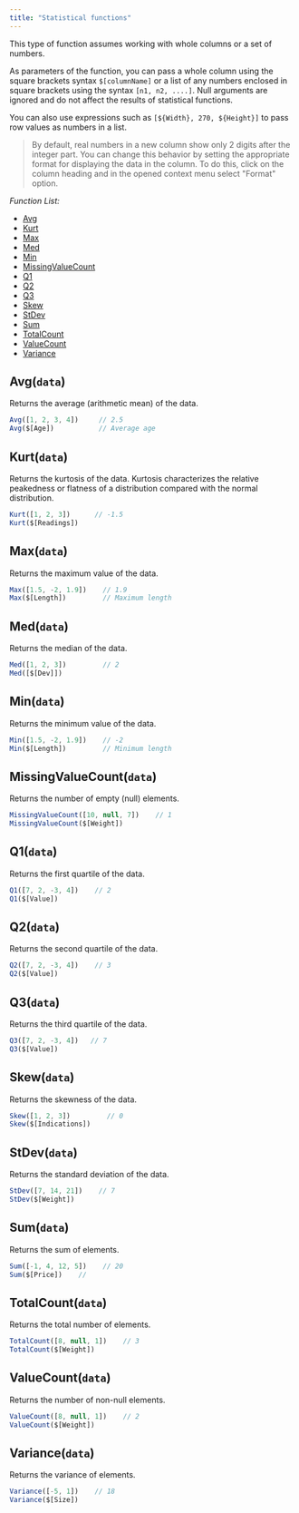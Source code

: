 ```yaml
---
title: "Statistical functions"
---
```


This type of function assumes working with whole columns or a set of numbers.

As parameters of the function, you can pass a whole column using the square brackets syntax `$[columnName]` or a list of
any numbers enclosed in square brackets using the syntax `[n1, n2, ....]`. Null arguments are ignored and do not affect
the results of statistical functions.

You can also use expressions such as `[${Width}, 270, ${Height}]` to pass row values as numbers in a list.

> By default, real numbers in a new column show only 2 digits after the integer part.
> You can change this behavior by setting the appropriate format for displaying the data in the column.
> To do this, click on the column heading and in the opened context menu select "Format" option.

*Function List:*

- [Avg](#avg)
- [Kurt](#kurt)
- [Max](#max)
- [Med](#med)
- [Min](#min)
- [MissingValueCount](#missingvaluecount)
- [Q1](#q1)
- [Q2](#q2)
- [Q3](#q3)
- [Skew](#skew)
- [StDev](#stdev)
- [Sum](#sum)
- [TotalCount](#totalcount)
- [ValueCount](#valuecount)
- [Variance](#variance)

## <a name="avg"></a>Avg(`data`)

Returns the average (arithmetic mean) of the data.

```javascript
Avg([1, 2, 3, 4])     // 2.5
Avg($[Age])           // Average age
```

## <a name="kurt"></a>Kurt(`data`)

Returns the kurtosis of the data. Kurtosis characterizes the relative peakedness or flatness of a distribution compared
with the normal distribution.

```javascript
Kurt([1, 2, 3])      // -1.5
Kurt($[Readings])
```

## <a name="max"></a>Max(`data`)

Returns the maximum value of the data.

```javascript
Max([1.5, -2, 1.9])    // 1.9
Max($[Length])         // Maximum length
```

## <a name="med"></a>Med(`data`)

Returns the median of the data.

```javascript
Med([1, 2, 3])         // 2
Med([$[Dev]])
```

## <a name="min"></a>Min(`data`)

Returns the minimum value of the data.

```javascript
Min([1.5, -2, 1.9])    // -2
Min($[Length])         // Minimum length
```

## <a name="missingvaluecount"></a>MissingValueCount(`data`)

Returns the number of empty (null) elements.

```javascript
MissingValueCount([10, null, 7])    // 1
MissingValueCount($[Weight])
```

## <a name="q1"></a>Q1(`data`)

Returns the first quartile of the data.

```javascript
Q1([7, 2, -3, 4])    // 2
Q1($[Value])
```

## <a name="q2"></a>Q2(`data`)

Returns the second quartile of the data.

```javascript
Q2([7, 2, -3, 4])    // 3
Q2($[Value])
```

## <a name="q3"></a>Q3(`data`)

Returns the third quartile of the data.

```javascript
Q3([7, 2, -3, 4])   // 7
Q3($[Value])
```

## <a name="skew"></a>Skew(`data`)

Returns the skewness of the data.

```javascript
Skew([1, 2, 3])         // 0
Skew($[Indications])
```

## <a name="stdev"></a>StDev(`data`)

Returns the standard deviation of the data.

```javascript
StDev([7, 14, 21])    // 7
StDev($[Weight])
```

## <a name="sum"></a>Sum(`data`)

Returns the sum of elements.

```javascript
Sum([-1, 4, 12, 5])    // 20
Sum($[Price])    //
```

## <a name="totalcount"></a>TotalCount(`data`)

Returns the total number of elements.

```javascript
TotalCount([8, null, 1])    // 3
TotalCount($[Weight])
```

## <a name="valuecount"></a>ValueCount(`data`)

Returns the number of non-null elements.

```javascript
ValueCount([8, null, 1])    // 2
ValueCount($[Weight])
```

## <a name="variance"></a>Variance(`data`)

Returns the variance of elements.

```javascript
Variance([-5, 1])    // 18
Variance($[Size])
```
